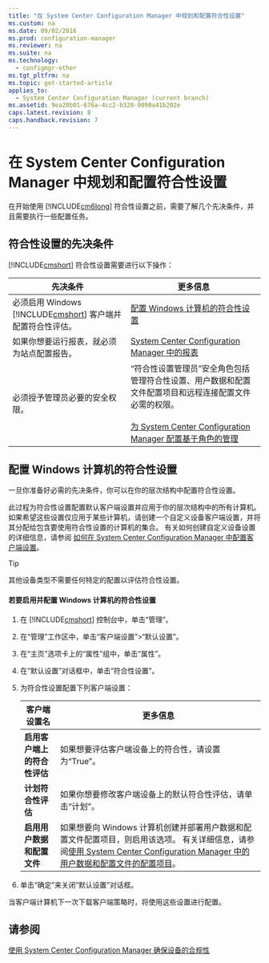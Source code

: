 ```yaml
---
title: "在 System Center Configuration Manager 中规划和配置符合性设置"
ms.custom: na
ms.date: 09/02/2016
ms.prod: configuration-manager
ms.reviewer: na
ms.suite: na
ms.technology: 
  - configmgr-other
ms.tgt_pltfrm: na
ms.topic: get-started-article
applies_to: 
  - System Center Configuration Manager (current branch)
ms.assetid: 9ea20b01-676a-4cc2-b328-0098a41b202e
caps.latest.revision: 8
caps.handback.revision: 7
---
```

# 在 System Center Configuration Manager 中规划和配置符合性设置
在开始使用 [!INCLUDE[cm6long](../LocTest/includes/cm6long_md.md)] 符合性设置之前，需要了解几个先决条件，并且需要执行一些配置任务。  
  
## 符合性设置的先决条件  
 [!INCLUDE[cmshort](../LocTest/includes/cmshort_md.md)] 符合性设置需要进行以下操作：  
  
|先决条件|更多信息|  
|----------|----------|  
|必须启用 Windows [!INCLUDE[cmshort](../LocTest/includes/cmshort_md.md)] 客户端并配置符合性评估。|[配置 Windows 计算机的符合性设置](#BKMK_Configure)|  
|如果你想要运行报表，就必须为站点配置报告。|[System Center Configuration Manager 中的报表](../LocTest/Reporting-in-System-Center-Configuration-Manager.md)|  
|必须授予管理员必要的安全权限。|“符合性设置管理员”安全角色包括管理符合性设置、用户数据和配置文件配置项目和远程连接配置文件必需的权限。<br /><br /> [为 System Center Configuration Manager 配置基于角色的管理](../LocTest/Configure-role-based-administration-for-System-Center-Configuration-Manager.md)|  
  
##  <a name="BKMK_Configure"></a> 配置 Windows 计算机的符合性设置  
 一旦你准备好必需的先决条件，你可以在你的层次结构中配置符合性设置。  
  
 此过程为符合性设置配置默认客户端设置并应用于你的层次结构中的所有计算机。 如果希望这些设置仅应用于某些计算机，请创建一个自定义设备客户端设置，并将其分配给包含要使用符合性设置的计算机的集合。 有关如何创建自定义设备设置的详细信息，请参阅 [如何在 System Center Configuration Manager 中配置客户端设置](../LocTest/How-to-configure-client-settings-in-System-Center-Configuration-Manager.md)。  
  
> [!TIP]  
>  其他设备类型不需要任何特定的配置以评估符合性设置。  
  
#### 若要启用并配置 Windows 计算机的符合性设置  
  
1.  在 [!INCLUDE[cmshort](../LocTest/includes/cmshort_md.md)] 控制台中，单击“管理”。  
  
2.  在“管理”工作区中，单击“客户端设置”\>“默认设置”。  
  
3.  在“主页”选项卡上的“属性”组中，单击“属性”。  
  
4.  在“默认设置”对话框中，单击“符合性设置”。  
  
5.  为符合性设置配置下列客户端设置：  
  
    |客户端设置名|更多信息|  
    |------------|----------|  
    |**启用客户端上的符合性评估**|如果想要评估客户端设备上的符合性，请设置为“True”。|  
    |**计划符合性评估**|如果你想要修改客户端设备上的默认符合性评估，请单击“计划”。|  
    |**启用用户数据和配置文件**|如果想要向 Windows 计算机创建并部署用户数据和配置文件配置项目，则启用该选项。 有关详细信息，请参阅[使用 System Center Configuration Manager 中的用户数据和配置文件的配置项目](../LocTest/Working-with-user-data-and-profiles-configuration-items-in-System-Center-Configuration-Manager.md)。|  
  
6.  单击“确定”来关闭“默认设置”对话框。  
  
 当客户端计算机下一次下载客户端策略时，将使用这些设置进行配置。  
  
## 请参阅  
 [使用 System Center Configuration Manager 确保设备的合规性](../LocTest/Ensure-device-compliance-with-System-Center-Configuration-Manager.md)